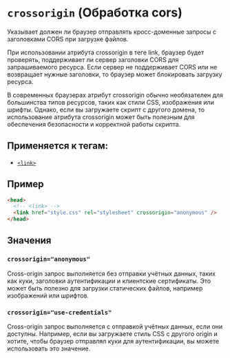 # `crossorigin` (Обработка cors)

Указывает должен ли браузер отправлять кросс-доменные запросы с заголовками CORS при загрузке файлов.

При использовании атрибута crossorigin в теге link, браузер будет проверять, поддерживает ли сервер заголовки CORS для запрашиваемого ресурса. Если сервер не поддерживает CORS или не возвращает нужные заголовки, то браузер может блокировать загрузку ресурса.

В современных браузерах атрибут crossorigin обычно необязателен для большинства типов ресурсов, таких как стили CSS, изображения или шрифты. Однако, если вы загружаете скрипт с другого домена, то использование атрибута crossorigin может быть полезным для обеспечения безопасности и корректной работы скрипта.

## Применяется к тегам:

- [`<link>`](<../TAGS HEAD/link (ВНЕШНИЙ ФАЙЛ).md>)

## Пример

```html
<head>
  <!-- <link> -->
  <link href="style.css" rel="stylesheet" crossorigin="anonymous" />
</head>
```

## Значения

### `crossorigin="anonymous"`

Cross-origin запрос выполняется без отправки учётных данных, таких как куки, заголовки аутентификации и клиентские сертификаты. Это может быть полезно для загрузки статических файлов, например изображений или шрифтов.

### `crossorigin="use-credentials"`

Cross-origin запрос выполняется с отправкой учётных данных, если они доступны. Например, если вы загружаете стиль CSS с другого origin и хотите, чтобы браузер отправлял куки для аутентификации, вы можете использовать это значение.
